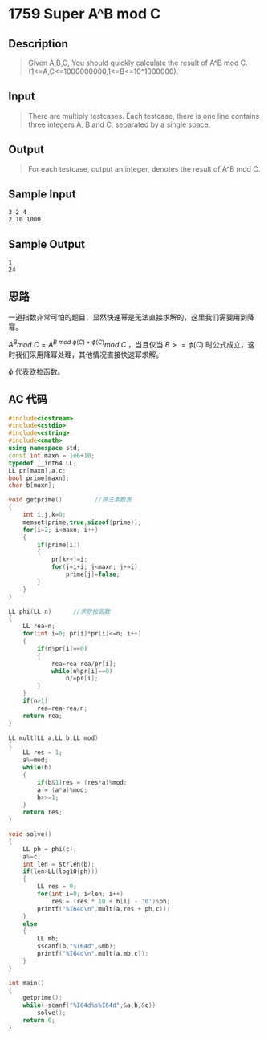 # 1759 Super A^B mod C 

## **Description**

> Given A,B,C, You should quickly calculate the result of A^B mod C. (1<=A,C<=1000000000,1<=B<=10^1000000).



## **Input**

> There are multiply testcases. Each testcase, there is one line contains three integers A, B and C, separated by a single space.



## **Output**

> For each testcase, output an integer, denotes the result of A^B mod C.



## **Sample Input**

    3 2 4
    2 10 1000



## **Sample Output**

    1
    24



## **思路**

一道指数非常可怕的题目，显然快速幂是无法直接求解的，这里我们需要用到降幂。

$A^Bmod~C=A^{B~mod~\phi(C)+\phi(C)}mod~C$ ，当且仅当 $B>=\phi(C)$ 时公式成立，这时我们采用降幂处理，其他情况直接快速幂求解。

$\phi$ 代表欧拉函数。



## **AC 代码**

```cpp
#include<iostream>
#include<cstdio>
#include<cstring>
#include<cmath>
using namespace std;
const int maxn = 1e6+10;
typedef __int64 LL;
LL pr[maxn],a,c;
bool prime[maxn];
char b[maxn];

void getprime()         //筛法素数表
{
    int i,j,k=0;
    memset(prime,true,sizeof(prime));
    for(i=2; i<maxn; i++)
    {
        if(prime[i])
        {
            pr[k++]=i;
            for(j=i+i; j<maxn; j+=i)
                prime[j]=false;
        }
    }
}

LL phi(LL n)      //求欧拉函数
{
    LL rea=n;
    for(int i=0; pr[i]*pr[i]<=n; i++)
    {
        if(n%pr[i]==0)
        {
            rea=rea-rea/pr[i];
            while(n%pr[i]==0)
                n/=pr[i];
        }
    }
    if(n>1)
        rea=rea-rea/n;
    return rea;
}

LL mult(LL a,LL b,LL mod)
{
    LL res = 1;
    a%=mod;
    while(b)
    {
        if(b&1)res = (res*a)%mod;
        a = (a*a)%mod;
        b>>=1;
    }
    return res;
}

void solve()
{
    LL ph = phi(c);
    a%=c;
    int len = strlen(b);
    if(len>LL(log10(ph)))
    {
        LL res = 0;
        for(int i=0; i<len; i++)
            res = (res * 10 + b[i] - '0')%ph;
        printf("%I64d\n",mult(a,res + ph,c));
    }
    else
    {
        LL mb;
        sscanf(b,"%I64d",&mb);
        printf("%I64d\n",mult(a,mb,c));
    }
}

int main()
{
    getprime();
    while(~scanf("%I64d%s%I64d",&a,b,&c))
        solve();
    return 0;
}
```
